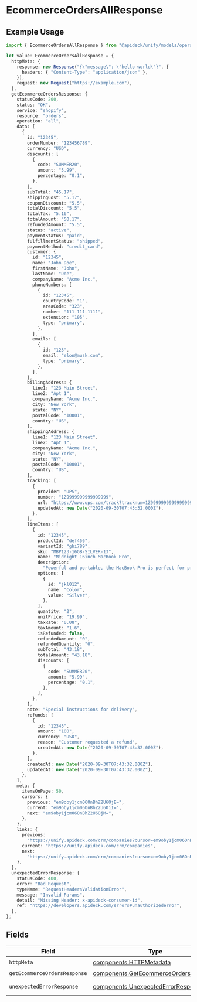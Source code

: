 # EcommerceOrdersAllResponse

## Example Usage

```typescript
import { EcommerceOrdersAllResponse } from "@apideck/unify/models/operations";

let value: EcommerceOrdersAllResponse = {
  httpMeta: {
    response: new Response("{\"message\": \"hello world\"}", {
      headers: { "Content-Type": "application/json" },
    }),
    request: new Request("https://example.com"),
  },
  getEcommerceOrdersResponse: {
    statusCode: 200,
    status: "OK",
    service: "shopify",
    resource: "orders",
    operation: "all",
    data: [
      {
        id: "12345",
        orderNumber: "123456789",
        currency: "USD",
        discounts: [
          {
            code: "SUMMER20",
            amount: "5.99",
            percentage: "0.1",
          },
        ],
        subTotal: "45.17",
        shippingCost: "5.17",
        couponDiscount: "5.5",
        totalDiscount: "5.5",
        totalTax: "5.16",
        totalAmount: "50.17",
        refundedAmount: "5.5",
        status: "active",
        paymentStatus: "paid",
        fulfillmentStatus: "shipped",
        paymentMethod: "credit_card",
        customer: {
          id: "12345",
          name: "John Doe",
          firstName: "John",
          lastName: "Doe",
          companyName: "Acme Inc.",
          phoneNumbers: [
            {
              id: "12345",
              countryCode: "1",
              areaCode: "323",
              number: "111-111-1111",
              extension: "105",
              type: "primary",
            },
          ],
          emails: [
            {
              id: "123",
              email: "elon@musk.com",
              type: "primary",
            },
          ],
        },
        billingAddress: {
          line1: "123 Main Street",
          line2: "Apt 1",
          companyName: "Acme Inc.",
          city: "New York",
          state: "NY",
          postalCode: "10001",
          country: "US",
        },
        shippingAddress: {
          line1: "123 Main Street",
          line2: "Apt 1",
          companyName: "Acme Inc.",
          city: "New York",
          state: "NY",
          postalCode: "10001",
          country: "US",
        },
        tracking: [
          {
            provider: "UPS",
            number: "1Z9999999999999999",
            url: "https://www.ups.com/track?tracknum=1Z9999999999999999",
            updatedAt: new Date("2020-09-30T07:43:32.000Z"),
          },
        ],
        lineItems: [
          {
            id: "12345",
            productId: "def456",
            variantId: "ghi789",
            sku: "MBP123-16GB-SILVER-13",
            name: "Midnight 16inch MacBook Pro",
            description:
              "Powerful and portable, the MacBook Pro is perfect for professionals and creatives.",
            options: [
              {
                id: "jkl012",
                name: "Color",
                value: "Silver",
              },
            ],
            quantity: "2",
            unitPrice: "19.99",
            taxRate: "0.08",
            taxAmount: "1.6",
            isRefunded: false,
            refundedAmount: "0",
            refundedQuantity: "0",
            subTotal: "43.18",
            totalAmount: "43.18",
            discounts: [
              {
                code: "SUMMER20",
                amount: "5.99",
                percentage: "0.1",
              },
            ],
          },
        ],
        note: "Special instructions for delivery",
        refunds: [
          {
            id: "12345",
            amount: "100",
            currency: "USD",
            reason: "Customer requested a refund",
            createdAt: new Date("2020-09-30T07:43:32.000Z"),
          },
        ],
        createdAt: new Date("2020-09-30T07:43:32.000Z"),
        updatedAt: new Date("2020-09-30T07:43:32.000Z"),
      },
    ],
    meta: {
      itemsOnPage: 50,
      cursors: {
        previous: "em9oby1jcm06OnBhZ2U6OjE=",
        current: "em9oby1jcm06OnBhZ2U6OjI=",
        next: "em9oby1jcm06OnBhZ2U6OjM=",
      },
    },
    links: {
      previous:
        "https://unify.apideck.com/crm/companies?cursor=em9oby1jcm06OnBhZ2U6OjE%3D",
      current: "https://unify.apideck.com/crm/companies",
      next:
        "https://unify.apideck.com/crm/companies?cursor=em9oby1jcm06OnBhZ2U6OjM",
    },
  },
  unexpectedErrorResponse: {
    statusCode: 400,
    error: "Bad Request",
    typeName: "RequestHeadersValidationError",
    message: "Invalid Params",
    detail: "Missing Header: x-apideck-consumer-id",
    ref: "https://developers.apideck.com/errors#unauthorizederror",
  },
};
```

## Fields

| Field                                                                                          | Type                                                                                           | Required                                                                                       | Description                                                                                    |
| ---------------------------------------------------------------------------------------------- | ---------------------------------------------------------------------------------------------- | ---------------------------------------------------------------------------------------------- | ---------------------------------------------------------------------------------------------- |
| `httpMeta`                                                                                     | [components.HTTPMetadata](../../models/components/httpmetadata.md)                             | :heavy_check_mark:                                                                             | N/A                                                                                            |
| `getEcommerceOrdersResponse`                                                                   | [components.GetEcommerceOrdersResponse](../../models/components/getecommerceordersresponse.md) | :heavy_minus_sign:                                                                             | Orders                                                                                         |
| `unexpectedErrorResponse`                                                                      | [components.UnexpectedErrorResponse](../../models/components/unexpectederrorresponse.md)       | :heavy_minus_sign:                                                                             | Unexpected error                                                                               |